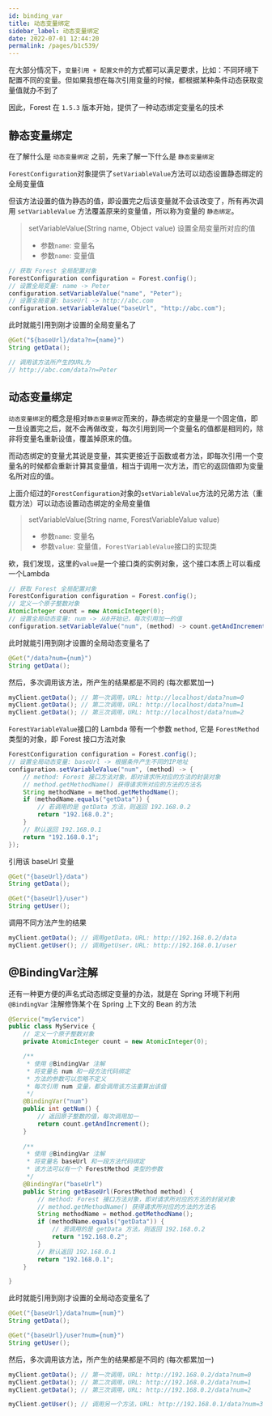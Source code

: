 ```yaml
---
id: binding_var
title: 动态变量绑定
sidebar_label: 动态变量绑定
date: 2022-07-01 12:44:20
permalink: /pages/b1c539/
---
```


在大部分情况下，`变量引用 + 配置文件`的方式都可以满足要求，比如：不同环境下配置不同的变量。但如果我想在每次引用变量的时候，都根据某种条件动态获取变量值就办不到了

因此，Forest 在 `1.5.3` 版本开始，提供了一种动态绑定变量名的技术

## 静态变量绑定

在了解什么是 `动态变量绑定` 之前，先来了解一下什么是 `静态变量绑定`

`ForestConfiguration`对象提供了`setVariableValue`方法可以动态设置静态绑定的全局变量值

但该方法设置的值为静态的值，即设置完之后该变量就不会该改变了，所有再次调用 `setVariableValue` 方法覆盖原来的变量值，所以称为变量的 `静态绑定`。

> setVariableValue(String name, Object value) 设置全局变量所对应的值
>- 参数`name`: 变量名
>- 参数`name`: 变量值

```java
// 获取 Forest 全局配置对象
ForestConfiguration configuration = Forest.config();
// 设置全局变量: name -> Peter
configuration.setVariableValue("name", "Peter");
// 设置全局变量: baseUrl -> http://abc.com
configuration.setVariableValue("baseUrl", "http://abc.com");
```
此时就能引用到刚才设置的全局变量名了

```java
@Get("${baseUrl}/data?n={name}")
String getData();

// 调用该方法所产生的URL为
// http://abc.com/data?n=Peter
```

## 动态变量绑定

`动态变量绑定`的概念是相对`静态变量绑定`而来的，静态绑定的变量是一个固定值，即一旦设置完之后，就不会再做改变，每次引用到同一个变量名的值都是相同的，除非将变量名重新设值，覆盖掉原来的值。

而动态绑定的变量尤其说是变量，其实更接近于函数或者方法，即每次引用一个变量名的时候都会重新计算其变量值，相当于调用一次方法，而它的返回值即为变量名所对应的值。

上面介绍过的`ForestConfiguration`对象的`setVariableValue`方法的兄弟方法（重载方法）可以动态设置动态绑定的全局变量值

> setVariableValue(String name, ForestVariableValue value)
>- 参数`name`: 变量名
>- 参数`value`: 变量值，`ForestVariableValue`接口的实现类

欸，我们发现，这里的`value`是一个接口类的实例对象，这个接口本质上可以看成一个Lambda

```java
// 获取 Forest 全局配置对象
ForestConfiguration configuration = Forest.config();
// 定义一个原子整数对象
AtomicInteger count = new AtomicInteger(0);
// 设置全局动态变量: num -> 从0开始记，每次引用加一的值
configuration.setVariableValue("num", (method) -> count.getAndIncrement());
```

此时就能引用到刚才设置的全局动态变量名了

```java
@Get("/data?num={num}")
String getData();
```

然后，多次调用该方法，所产生的结果都是不同的 (每次都累加一)

```java
myClient.getData(); // 第一次调用，URL: http://localhost/data?num=0
myClient.getData(); // 第二次调用，URL: http://localhost/data?num=1
myClient.getData(); // 第三次调用，URL: http://localhost/data?num=2
```

`ForestVariableValue`接口的 Lambda 带有一个参数 `method`, 它是 `ForestMethod` 类型的对象，即 Forest 接口方法对象

```java
ForestConfiguration configuration = Forest.config();
// 设置全局动态变量: baseUrl -> 根据条件产生不同的IP地址
configuration.setVariableValue("num", (method) -> {
    // method: Forest 接口方法对象，即对请求所对应的方法的封装对象
    // method.getMethodName() 获得请求所对应的方法的方法名
    String methodName = method.getMethodName();
    if (methodName.equals("getData")) {
        // 若调用的是 getData 方法，则返回 192.168.0.2
        return "192.168.0.2";
    }
    // 默认返回 192.168.0.1
    return "192.168.0.1";
});
```

引用该 baseUrl 变量

```java
@Get("{baseUrl}/data")
String getData();

@Get("{baseUrl}/user")
String getUser();
```

调用不同方法产生的结果

```java
myClient.getData(); // 调用getData，URL: http://192.168.0.2/data
myClient.getUser(); // 调用getUser，URL: http://192.168.0.1/user
```



## @BindingVar注解

还有一种更方便的声名式动态绑定变量的办法，就是在 Spring 环境下利用 `@BindingVar` 注解修饰某个在 Spring 上下文的 Bean 的方法

```java
@Service("myService")
public class MyService {
    // 定义一个原子整数对象
    private AtomicInteger count = new AtomicInteger(0); 

    /**
     * 使用 @BindingVar 注解
     * 将变量名 num 和一段方法代码绑定
     * 方法的参数可以忽略不定义
     * 每次引用 num 变量，都会调用该方法重算出该值
     */
    @BindingVar("num")
    public int getNum() {
        // 返回原子整数的值，每次调用加一
        return count.getAndIncrement();
    }
    
    /**
     * 使用 @BindingVar 注解
     * 将变量名 baseUrl 和一段方法代码绑定
     * 该方法可以有一个 ForestMethod 类型的参数
     */
    @BindingVar("baseUrl")
    public String getBaseUrl(ForestMethod method) {
        // method: Forest 接口方法对象，即对请求所对应的方法的封装对象
        // method.getMethodName() 获得请求所对应的方法的方法名
        String methodName = method.getMethodName();
        if (methodName.equals("getData")) {
            // 若调用的是 getData 方法，则返回 192.168.0.2
            return "192.168.0.2";
        }
        // 默认返回 192.168.0.1
        return "192.168.0.1";
    }

}
```
此时就能引用到刚才设置的全局动态变量名了

```java
@Get("{baseUrl}/data?num={num}")
String getData();

@Get("{baseUrl}/user?num={num}")
String getUser();
```

然后，多次调用该方法，所产生的结果都是不同的 (每次都累加一)

```java
myClient.getData(); // 第一次调用，URL: http://192.168.0.2/data?num=0
myClient.getData(); // 第二次调用，URL: http://192.168.0.2/data?num=1
myClient.getData(); // 第三次调用，URL: http://192.168.0.2/data?num=2

myClient.getUser(); // 调用另一个方法，URL: http://192.168.0.1/data?num=3
```
